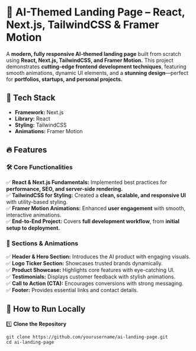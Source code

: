 # 🎨 AI-Themed Landing Page – React, Next.js, TailwindCSS & Framer Motion  

A **modern, fully responsive AI-themed landing page** built from scratch using **React, Next.js, TailwindCSS, and Framer Motion.** This project demonstrates **cutting-edge frontend development techniques**, featuring smooth animations, dynamic UI elements, and a **stunning design**—perfect for **portfolios, startups, and personal projects.**  

## 🔧 Tech Stack  
- **Framework:** Next.js  
- **Library:** React  
- **Styling:** TailwindCSS  
- **Animations:** Framer Motion  

## 🔥 Features  

### 🛠 **Core Functionalities**  
✅ **React & Next.js Fundamentals:** Implemented best practices for **performance, SEO, and server-side rendering.**  
✅ **TailwindCSS for Styling:** Created a **clean, scalable, and responsive UI** with utility-based styling.  
✅ **Framer Motion Animations:** Enhanced **user engagement** with smooth, interactive animations.  
✅ **End-to-End Project:** Covers **full development workflow**, from **initial setup to deployment.**  

### 🎥 **Sections & Animations**  
✅ **Header & Hero Section:** Introduces the AI product with engaging visuals.  
✅ **Logo Ticker Section:** Showcases trusted brands dynamically.  
✅ **Product Showcase:** Highlights core features with eye-catching UI.  
✅ **Testimonials:** Displays customer feedback with stylish animations.  
✅ **Call to Action (CTA):** Encourages conversions with strong messaging.  
✅ **Footer:** Provides essential links and contact details.  

## 🚀 How to Run Locally  

1️⃣ **Clone the Repository**  
```npm
git clone https://github.com/yourusername/ai-landing-page.git
cd ai-landing-page
